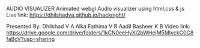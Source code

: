 AUDIO VISUALIZER
Animated webgl Audio visualizer using html,css & js
Live link: https://dhilshadva.github.io/hacknight/

Presented By:
Dhilshad V A
Alka Fathima V B
Aadil Basheer K B
Video link: https://drive.google.com/drive/folders/1kCN0eeHyXI2bWHejM5MIvckC0C8faBcV?usp=sharing
